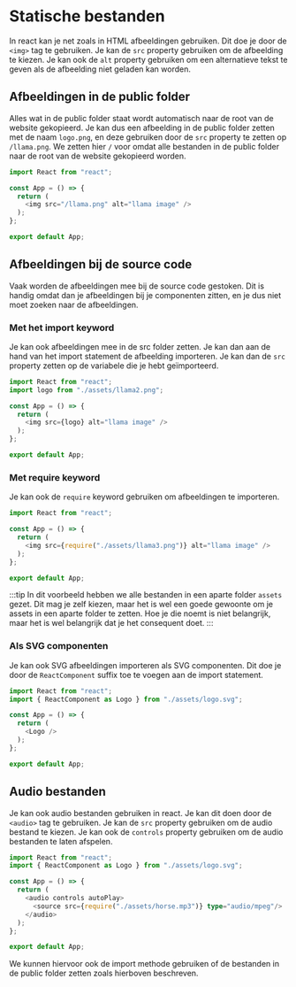 # Statische bestanden

In react kan je net zoals in HTML afbeeldingen gebruiken. Dit doe je door de `<img>` tag te gebruiken. Je kan de `src` property gebruiken om de afbeelding te kiezen. Je kan ook de `alt` property gebruiken om een alternatieve tekst te geven als de afbeelding niet geladen kan worden.

## Afbeeldingen in de public folder

Alles wat in de public folder staat wordt automatisch naar de root van de website gekopieerd. Je kan dus een afbeelding in de public folder zetten met de naam `logo.png`, en deze gebruiken door de `src` property te zetten op `/llama.png`. We zetten hier `/` voor omdat alle bestanden in de public folder naar de root van de website gekopieerd worden.

```typescript codesandbox={"template": "react-assets", "filename": "src/App.tsx"}
import React from "react";

const App = () => {
  return (
    <img src="/llama.png" alt="llama image" />
  );
};

export default App;
```

## Afbeeldingen bij de source code

Vaak worden de afbeeldingen mee bij de source code gestoken. Dit is handig omdat dan je afbeeldingen bij je componenten zitten, en je dus niet moet zoeken naar de afbeeldingen. 

### Met het import keyword

Je kan ook afbeeldingen mee in de src folder zetten. Je kan dan aan de hand van het import statement de afbeelding importeren. Je kan dan de `src` property zetten op de variabele die je hebt geïmporteerd. 

```typescript codesandbox={"template": "react-assets", "filename": "src/App.tsx"}
import React from "react";
import logo from "./assets/llama2.png";

const App = () => {
  return (
    <img src={logo} alt="llama image" />
  );
};

export default App;
```

### Met require keyword

Je kan ook de `require` keyword gebruiken om afbeeldingen te importeren. 

```typescript codesandbox={"template": "react-assets", "filename": "src/App.tsx"}
import React from "react";

const App = () => {
  return (
    <img src={require("./assets/llama3.png")} alt="llama image" />
  );
};

export default App;
```

:::tip
In dit voorbeeld hebben we alle bestanden in een aparte folder `assets` gezet. Dit mag je zelf kiezen, maar het is wel een goede gewoonte om je assets in een aparte folder te zetten. Hoe je die noemt is niet belangrijk, maar het is wel belangrijk dat je het consequent doet.
:::

### Als SVG componenten

Je kan ook SVG afbeeldingen importeren als SVG componenten. Dit doe je door de `ReactComponent` suffix toe te voegen aan de import statement. 

```typescript codesandbox={"template": "react-assets", "filename": "src/App.tsx"}
import React from "react";
import { ReactComponent as Logo } from "./assets/logo.svg";

const App = () => {
  return (
    <Logo />
  );
};

export default App;
```

## Audio bestanden

Je kan ook audio bestanden gebruiken in react. Je kan dit doen door de `<audio>` tag te gebruiken. Je kan de `src` property gebruiken om de audio bestand te kiezen. Je kan ook de `controls` property gebruiken om de audio bestanden te laten afspelen. 

```typescript codesandbox={"template": "react-assets", "filename": "src/App.tsx"}
import React from "react";
import { ReactComponent as Logo } from "./assets/logo.svg";

const App = () => {
  return (
    <audio controls autoPlay>
      <source src={require("./assets/horse.mp3")} type="audio/mpeg"/>
    </audio>
  );
};

export default App;
```

We kunnen hiervoor ook de import methode gebruiken of de bestanden in de public folder zetten zoals hierboven beschreven.